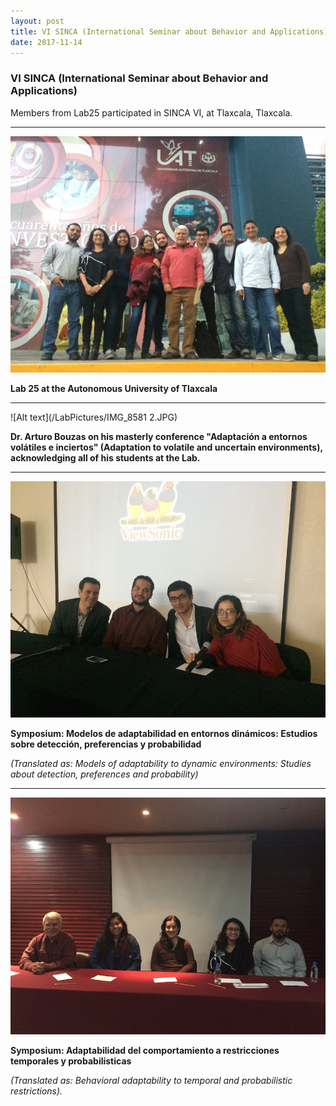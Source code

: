```yaml
---
layout: post
title: VI SINCA (International Seminar about Behavior and Applications)
date: 2017-11-14
---
```


### VI SINCA (International Seminar about Behavior and Applications)

Members from Lab25 participated in SINCA VI, at Tlaxcala, Tlaxcala. 


____  

![Alt text](/LabPictures/IMG_8626.JPG)

**Lab 25 at the Autonomous University of Tlaxcala**


____  

![Alt text](/LabPictures/IMG_8581 2.JPG)

**Dr. Arturo Bouzas on his masterly conference "Adaptación a entornos volátiles e inciertos" (Adaptation to volatile and uncertain environments), acknowledging all of his students at the Lab.**


____  

![Alt text](/LabPictures/IMG_8597.JPG)

**Symposium: Modelos de adaptabilidad en entornos dinámicos: Estudios sobre detección, preferencias y probabilidad** 

*(Translated as: Models of adaptability to dynamic environments: Studies about detection, preferences and probability)*


____  

![Alt text](/LabPictures/IMG_8616.JPG)

**Symposium: Adaptabilidad del comportamiento a restricciones temporales y probabilísticas**

*(Translated as: Behavioral adaptability to temporal and probabilistic restrictions).*



